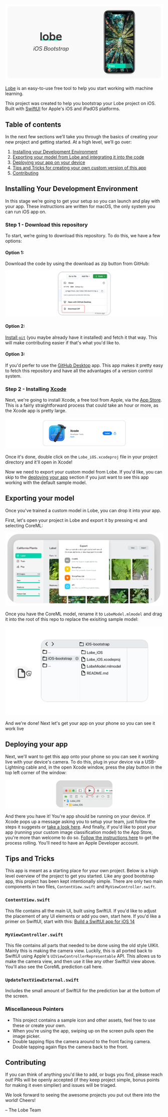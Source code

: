 <div style="text-align:center"><img src="https://github.com/lobe/iOS-bootstrap/raw/master/assets/header.png" /></div>

[Lobe](http://lobe.ai/) is an easy-to-use free tool to help you start working with machine learning.

This project was created to help you bootstrap your Lobe project on iOS. Built with [SwiftUI](https://developer.apple.com/xcode/swiftui/) for Apple's iOS and iPadOS platforms.

## Table of contents

In the next few sections we’ll take you through the basics of creating your new project and getting started. At a high level, we’ll go over:

1. [Installing your Development Environment](#installing-your-development-environment)
2. [Exporting your model from Lobe and integrating it into the code](#exporting-your-model)
3. [Deploying your app on your device](#deploying-your-app)
4. [Tips and Tricks for creating your own custom version of this app](#tips-and-tricks)
5. [Contributing](#contributing)

## Installing Your Development Environment


In this stage we’re going to get your setup so you can launch and play with your app. These instructions are written for macOS, the only system you can run iOS app on.

### Step 1 - Download this repository

To start, we’re going to download this repository. To do this, we have a few options:

#### Option 1:

Download the code by using the download as zip button from GitHub:

![](https://github.com/lobe/iOS-bootstrap/raw/ImprovedReadme/assets/downloadProject.png)

#### Option 2:

[Install `git`](https://raw.githubusercontent.com/lobe/iOS-bootstrap/ImprovedReadme/InstallingGit.md) (you maybe already have it installed) and fetch it that way. This will make contributing easier if that's what you'd like to.

#### Option 3:

If you'd perfer to use the [GitHub Desktop](https://desktop.github.com) app. This app makes it pretty easy to fetch this repository and have all the advantages of a version control system.


### Step 2 - Installing [Xcode](https://apps.apple.com/us/app/xcode/id497799835?mt=12)

Next, we're going to install Xcode, a free tool from Apple, via the [App Store](https://apps.apple.com/us/app/xcode/id497799835?mt=12). This is a fairly straightforward process that could take an hour or more, as the Xcode app is pretty large. 

![Screenshot of XCode installation](https://github.com/lobe/iOS-bootstrap/raw/master/assets/xcodeDownload.png)

Once it's done, double click on the `Lobe_iOS.xcodeproj` file in your project directory and it'll open in Xcode!

Now we need to export your custom model from Lobe. If you'd like, you can skip to the [deploying your app](#deploying-your-app) section if you just want to see this app working with the default sample model.

## Exporting your model

Once you've trained a custom model in Lobe, you can drop it into your app.

First, let's open your project in Lobe and export it by pressing `⌘E` and selecting CoreML:

![Screenshot of Export sheet in Lobe](https://github.com/lobe/iOS-bootstrap/raw/master/assets/exportHeader.png)

Once you have the CoreML model, rename it to `LobeModel.mlmodel` and drag it into the root of this repo to replace the exisiting sample model:

![Illustration of Finder](https://github.com/lobe/iOS-bootstrap/raw/master/assets/modeldrag.png)

And we're done! Next let's get your app on your phone so you can see it work live

## Deploying your app

Next, we'll want to get this app onto your phone so you can see it working live with your device's camera. To do this, plug in your device via a USB-Lightning cable and, in the open Xcode window, press the play button in the top left corner of the window:

![Screenshot of Xcode](https://github.com/lobe/iOS-bootstrap/raw/master/assets/Xcode%20Play%20Button.png)

And there you have it! You're app should be running on your device. If Xcode pops up a message asking you to setup your team, just follow the steps it suggests or [take a look here](https://stackoverflow.com/questions/40475094/how-to-specify-development-team-in-xcode#40476567). And finally, if you'd like to post your app (running your custom image classification model) to the App Store, you're more than welcome to do so. [Follow the instructions here](https://developer.apple.com/app-store/submitting/) to get the process rolling. You'll need to have an Apple Developer account.

## Tips and Tricks

This app is meant as a starting place for your own project. Below is a high level overview of the project to get you started. Like any good bootstrap app, this project has been kept intentionally simple. There are only two main components in two files, `ContentView.swift` and `MyViewController.swift`.

### `ContentView.swift`
This file contains all the main UI, built using SwiftUI. If you'd like to adjust the placement of any UI elements or add you own, start here. If you'd like a primer on SwiftUI, start with this: [Build a SwiftUI app for iOS 14](https://designcode.io/swiftui2-course)

### `MyViewController.swift`
This file contains all parts that needed to be done using the old style UIKit. Mainly this is making the camera view. Luckily, this is all ported back to SwiftUI using Apple's `UIViewControllerRepresentable` API. This allows us to make the camera view, and then use it like any other SwiftUI view above. You'll also see the CoreML prediction call here.

### `UpdateTextViewExternal.swift`
Includes the small amount of SwiftUI for the prediction bar at the bottom of the screen.

### Miscellaneous Pointers
* This project contains a sample icon and other assets, feel free to use these or create your own.
* When you're using the app, swiping up on the screen pulls open the image picker.
* Double tapping flips the camera around to the front facing camera. Double tapping again flips the camera back to the front.

## Contributing

If you can think of anything you'd like to add, or bugs you find, please reach out! PRs will be openly accepted (if they keep project simple, bonus points for making it even simplier) and issues will be triaged.

We look forward to seeing the awesome projects you put out there into the world! Cheers!

– The Lobe Team
